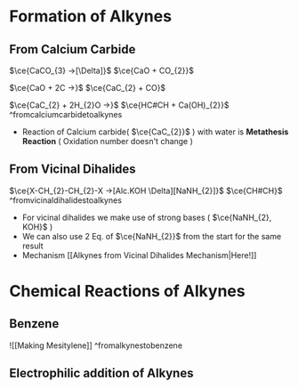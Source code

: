 # Formation of Alkynes

## From Calcium Carbide

$\ce{CaCO_{3} ->[\Delta]}$<!----> $\ce{CaO + CO_{2}}$
<!--SR:!2025-02-05,3,250-->

$\ce{CaO + 2C ->}$<!----> $\ce{CaC_{2} + CO}$
<!--SR:!2025-02-06,3,250-->

$\ce{CaC_{2} + 2H_{2}O ->}$ <!---->$\ce{HC#CH + Ca(OH)_{2}}$ ^fromcalciumcarbidetoalkynes
<!--SR:!2025-02-05,3,250-->

- Reaction of Calcium carbide( $\ce{CaC_{2}}$ ) with water is **Metathesis Reaction** ( Oxidation number doesn't change )

## From Vicinal Dihalides
$\ce{X-CH_{2}-CH_{2}-X ->[Alc.KOH \Delta][NaNH_{2}]}$<!----> $\ce{CH#CH}$ ^fromvicinaldihalidestoalkynes
<!--SR:!2025-02-06,4,270-->
- For vicinal dihalides we make use of strong bases ( $\ce{NaNH_{2}, KOH}$ ) 
- We can also use 2 Eq. of $\ce{NaNH_{2}}$ from the start for the same result
- Mechanism [[Alkynes from Vicinal Dihalides Mechanism|Here!]]
# Chemical Reactions of Alkynes

## Benzene
![[Making Mesitylene]] ^fromalkynestobenzene

## Electrophilic addition of Alkynes
